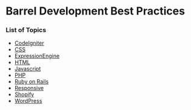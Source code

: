 Barrel Development Best Practices
=================================

### List of Topics

- [CodeIgniter](codeigniter.md)
- [CSS](css.md)
- [ExpressionEngine](ee.md)
- [HTML](html.md)
- [Javascript](javascript.md)
- [PHP](php.md)
- [Ruby on Rails](rails.md)
- [Responsive](responsive.md)
- [Shopify](shopify.md)
- [WordPress](wordpress.md)
